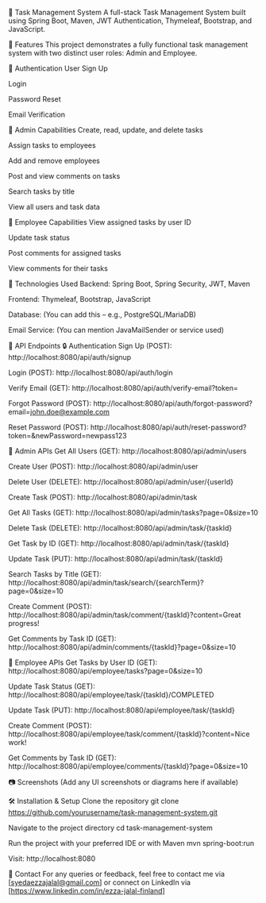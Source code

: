 📝 Task Management System
A full-stack Task Management System built using Spring Boot, Maven, JWT Authentication, Thymeleaf, Bootstrap, and JavaScript.

📌 Features
This project demonstrates a fully functional task management system with two distinct user roles: Admin and Employee.

🔐 Authentication
User Sign Up

Login

Password Reset

Email Verification

👑 Admin Capabilities
Create, read, update, and delete tasks

Assign tasks to employees

Add and remove employees

Post and view comments on tasks

Search tasks by title

View all users and task data

👤 Employee Capabilities
View assigned tasks by user ID

Update task status

Post comments for assigned tasks

View comments for their tasks

🚀 Technologies Used
Backend: Spring Boot, Spring Security, JWT, Maven

Frontend: Thymeleaf, Bootstrap, JavaScript

Database: (You can add this – e.g., PostgreSQL/MariaDB)

Email Service: (You can mention JavaMailSender or service used)

🔗 API Endpoints
🔒 Authentication
Sign Up (POST):
http://localhost:8080/api/auth/signup

Login (POST):
http://localhost:8080/api/auth/login

Verify Email (GET):
http://localhost:8080/api/auth/verify-email?token=

Forgot Password (POST):
http://localhost:8080/api/auth/forgot-password?email=john.doe@example.com

Reset Password (POST):
http://localhost:8080/api/auth/reset-password?token=&newPassword=newpass123

👑 Admin APIs
Get All Users (GET):
http://localhost:8080/api/admin/users

Create User (POST):
http://localhost:8080/api/admin/user

Delete User (DELETE):
http://localhost:8080/api/admin/user/{userId}

Create Task (POST):
http://localhost:8080/api/admin/task

Get All Tasks (GET):
http://localhost:8080/api/admin/tasks?page=0&size=10

Delete Task (DELETE):
http://localhost:8080/api/admin/task/{taskId}

Get Task by ID (GET):
http://localhost:8080/api/admin/task/{taskId}

Update Task (PUT):
http://localhost:8080/api/admin/task/{taskId}

Search Tasks by Title (GET):
http://localhost:8080/api/admin/task/search/{searchTerm}?page=0&size=10

Create Comment (POST):
http://localhost:8080/api/admin/task/comment/{taskId}?content=Great progress!

Get Comments by Task ID (GET):
http://localhost:8080/api/admin/comments/{taskId}?page=0&size=10

👤 Employee APIs
Get Tasks by User ID (GET):
http://localhost:8080/api/employee/tasks?page=0&size=10

Update Task Status (GET):
http://localhost:8080/api/employee/task/{taskId}/COMPLETED

Update Task (PUT):
http://localhost:8080/api/employee/task/{taskId}

Create Comment (POST):
http://localhost:8080/api/employee/task/comment/{taskId}?content=Nice work!

Get Comments by Task ID (GET):
http://localhost:8080/api/employee/comments/{taskId}?page=0&size=10

📷 Screenshots
(Add any UI screenshots or diagrams here if available)

🛠️ Installation & Setup
Clone the repository
git clone https://github.com/yourusername/task-management-system.git

Navigate to the project directory
cd task-management-system

Run the project with your preferred IDE or with Maven
mvn spring-boot:run

Visit:
http://localhost:8080

📧 Contact
For any queries or feedback, feel free to contact me via [syedaezzajalal@gmail.com] or connect on LinkedIn via [https://www.linkedin.com/in/ezza-jalal-finland]

